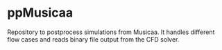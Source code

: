 # ppMusicaa
Repository to postprocess simulations from Musicaa. It handles different flow cases and reads binary file output from the CFD solver.
